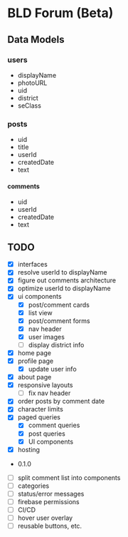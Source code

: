# BLD Forum (Beta)

## Data Models

### users

- displayName
- photoURL
- uid
- district
- seClass

### posts

- uid
- title
- userId
- createdDate
- text

#### comments

- uid
- userId
- createdDate
- text

## TODO

- [x] interfaces
- [x] resolve userId to displayName
- [x] figure out comments architecture
- [x] optimize userId to displayName
- [x] ui components
  - [x] post/comment cards
  - [x] list view
  - [x] post/comment forms
  - [x] nav header
  - [x] user images
  - [ ] display district info
- [x] home page
- [x] profile page
  - [x] update user info
- [x] about page
- [x] responsive layouts
  - [ ] fix nav header
- [x] order posts by comment date
- [x] character limits
- [x] paged queries
  - [x] comment queries
  - [x] post queries
  - [x] UI components
- [x] hosting
- 0.1.0
- [ ] split comment list into components
- [ ] categories
- [ ] status/error messages
- [ ] firebase permissions
- [ ] CI/CD
- [ ] hover user overlay
- [ ] reusable buttons, etc.
